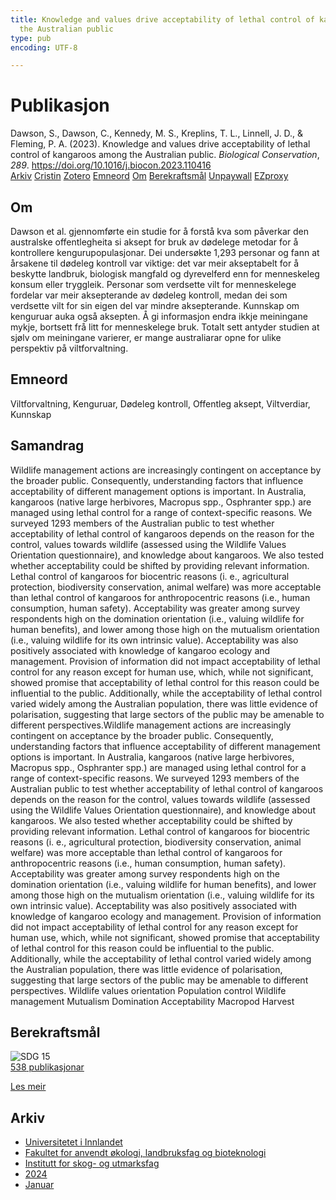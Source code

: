 ```yaml
---
title: Knowledge and values drive acceptability of lethal control of kangaroos among
  the Australian public
type: pub
encoding: UTF-8

---
```

<h1>Publikasjon</h1>
<article id="csl-bib-container-26KQQFQJ" class="csl-bib-container">
  <div class="csl-bib-body"> <div class="csl-entry">Dawson, S., Dawson, C., Kennedy, M. S., Kreplins, T. L., Linnell, J. D., &#38; Fleming, P. A. (2023). Knowledge and values drive acceptability of lethal control of kangaroos among the Australian public. <i>Biological Conservation</i>, <i>289</i>. <a href="https://doi.org/10.1016/j.biocon.2023.110416">https://doi.org/10.1016/j.biocon.2023.110416</a></div> </div>
  <div class="csl-bib-buttons">
    <a href="#taxonomy-article-26KQQFQJ" alt="archive" class="csl-bib-button">Arkiv</a>
    <a href="https://app.cristin.no/results/show.jsf?id=2220125" alt="Cristin" class="csl-bib-button">Cristin</a>
    <a href="http://zotero.org/groups/5881554/items/26KQQFQJ" alt="Zotero" class="csl-bib-button">Zotero</a>
    <a href="#keywords-article-26KQQFQJ" alt="keywords" class="csl-bib-button">Emneord</a>
    <a href="#about-article-26KQQFQJ" alt="about_pub" class="csl-bib-button">Om</a>
    <a href="#sdg-article-26KQQFQJ" alt="sdg" class="csl-bib-button">Berekraftsmål</a>
    <a href="https://doi.org/10.1016/j.biocon.2023.110416" alt="Unpaywall" class="csl-bib-button">Unpaywall</a>
    <a href="https://doi.org/10.1016/j.biocon.2023.110416" alt="EZproxy" class="csl-bib-button">EZproxy</a>
  </div>
  <div id="csl-bib-meta-container-26KQQFQJ"></div>
</article>
<div id="csl-bib-meta-26KQQFQJ" class="csl-bib-meta">
  <article id="about-article-26KQQFQJ" class="about_pub-article">
    <h1>Om</h1>
    Dawson et al. gjennomførte ein studie for å forstå kva som påverkar den australske offentlegheita si aksept for bruk av dødelege metodar for å kontrollere kengurupopulasjonar. Dei undersøkte 1,293 personar og fann at årsakene til dødeleg kontroll var viktige: det var meir akseptabelt for å beskytte landbruk, biologisk mangfald og dyrevelferd enn for menneskeleg konsum eller tryggleik. Personar som verdsette vilt for menneskelege fordelar var meir aksepterande av dødeleg kontroll, medan dei som verdsette vilt for sin eigen del var mindre aksepterande. Kunnskap om kenguruar auka også aksepten. Å gi informasjon endra ikkje meiningane mykje, bortsett frå litt for menneskelege bruk. Totalt sett antyder studien at sjølv om meiningane varierer, er mange australiarar opne for ulike perspektiv på viltforvaltning.
  </article>
  <article id="keywords-article-26KQQFQJ" class="keywords-article">
    <h1>Emneord</h1>
    Viltforvaltning, Kenguruar, Dødeleg kontroll, Offentleg aksept, Viltverdiar, Kunnskap
  </article>
  <article id="abstract-article-26KQQFQJ" class="abstract-article">
    <h1>Samandrag</h1>
    Wildlife management actions are increasingly contingent on acceptance by the broader public. Consequently, 
understanding factors that influence acceptability of different management options is important. In Australia, 
kangaroos (native large herbivores, Macropus spp., Osphranter spp.) are managed using lethal control for a range 
of context-specific reasons. We surveyed 1293 members of the Australian public to test whether acceptability of 
lethal control of kangaroos depends on the reason for the control, values towards wildlife (assessed using the 
Wildlife Values Orientation questionnaire), and knowledge about kangaroos. We also tested whether acceptability 
could be shifted by providing relevant information. Lethal control of kangaroos for biocentric reasons (i. 
e., agricultural protection, biodiversity conservation, animal welfare) was more acceptable than lethal control of 
kangaroos for anthropocentric reasons (i.e., human consumption, human safety). Acceptability was greater 
among survey respondents high on the domination orientation (i.e., valuing wildlife for human benefits), and 
lower among those high on the mutualism orientation (i.e., valuing wildlife for its own intrinsic value). 
Acceptability was also positively associated with knowledge of kangaroo ecology and management. Provision of 
information did not impact acceptability of lethal control for any reason except for human use, which, while not 
significant, showed promise that acceptability of lethal control for this reason could be influential to the public. 
Additionally, while the acceptability of lethal control varied widely among the Australian population, there was 
little evidence of polarisation, suggesting that large sectors of the public may be amenable to different 
perspectives.Wildlife management actions are increasingly contingent on acceptance by the broader public. Consequently, 
understanding factors that influence acceptability of different management options is important. In Australia, 
kangaroos (native large herbivores, Macropus spp., Osphranter spp.) are managed using lethal control for a range 
of context-specific reasons. We surveyed 1293 members of the Australian public to test whether acceptability of 
lethal control of kangaroos depends on the reason for the control, values towards wildlife (assessed using the 
Wildlife Values Orientation questionnaire), and knowledge about kangaroos. We also tested whether acceptability 
could be shifted by providing relevant information. Lethal control of kangaroos for biocentric reasons (i. 
e., agricultural protection, biodiversity conservation, animal welfare) was more acceptable than lethal control of 
kangaroos for anthropocentric reasons (i.e., human consumption, human safety). Acceptability was greater 
among survey respondents high on the domination orientation (i.e., valuing wildlife for human benefits), and 
lower among those high on the mutualism orientation (i.e., valuing wildlife for its own intrinsic value). 
Acceptability was also positively associated with knowledge of kangaroo ecology and management. Provision of 
information did not impact acceptability of lethal control for any reason except for human use, which, while not 
significant, showed promise that acceptability of lethal control for this reason could be influential to the public. 
Additionally, while the acceptability of lethal control varied widely among the Australian population, there was 
little evidence of polarisation, suggesting that large sectors of the public may be amenable to different 
perspectives. 
Wildlife values orientation 
Population control 
Wildlife management 
Mutualism 
Domination 
Acceptability 
Macropod 
Harvest
  </article>
  <article id="sdg-article-26KQQFQJ" class="sdg-article">
    <h1>Berekraftsmål</h1>
    <div class="sdg-container"><div id="sdg15" class="sdg">
        <img src="{{< params subfolder >}}images/sdg/sdg15_nn.png" class="image" alt="SDG 15">
        <div class="sdg-overlay">
          <a href="/nn/archive/?key=?sdg=15#archive" class="sdg-publication-count"><span>538</span> publikasjonar</a>
          <p><a href="https://fn.no/om-fn/fns-baerekraftsmaal/livet-paa-land?lang=nno-NO" class="sdg-read-more">Les meir</a></p>
        </div>
      </div></div>
  </article>
  <article id="taxonomy-article-26KQQFQJ" class="taxonomy-article">
    <h1>Arkiv</h1>
    <ul>
      <li>
        <a href="/nn/archive/?key=3DCRN523">Universitetet i Innlandet</a>
      </li>
      <li>
        <a href="/nn/archive/?key=T77LXH6D">Fakultet for anvendt økologi, landbruksfag og bioteknologi</a>
      </li>
      <li>
        <a href="/nn/archive/?key=7TRARPE3">Institutt for skog- og utmarksfag</a>
      </li>
      <li>
        <a href="/nn/archive/?key=A4XX8HDP">2024</a>
      </li>
      <li>
        <a href="/nn/archive/?key=GPHHIU95">Januar</a>
      </li>
    </ul>
  </article>
</div>
